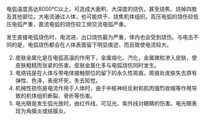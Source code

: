 电弧温度高达8000℃以上，可造成大面积、大深度的烧伤，甚至烧焦、烧掉四肢及其他部位。大电流通过人体，也可能烘干、烧焦机体组织。高压电弧的烧伤较低压电弧严重，直流电弧的烧伤较工频交流电弧严重。

发生直接电弧烧伤时，电流进、出口烧伤最为严重，体内也会受到烧伤。与电击不同的是，电弧烧伤都会在人体表面留下明显痕迹，而且致使电流较大。

2. 皮肤金属化是在电弧高温的作用下，金属熔化、汽化，金属微粒渗入皮肤，使皮肤粗糙而张紧的伤害。皮肤金属化多与电弧烧伤同时发生。
3. 电烙钝是在人体与带电体接触部位的留下的永久性斑痕。斑痕处皮肤失去原有弹性、色泽，表皮坏死，失去知觉。
4. 机械性损伤是电流作用于人体时，由于中枢神经反射和肌肉强烈收缩等作用导致的机体组织断裂、骨折等伤害。
5. 电光眼是发生弧光放时，由红外线、可见光、紫外线对眼睛的伤害。电光眼表现为角膜炎或结膜炎。

